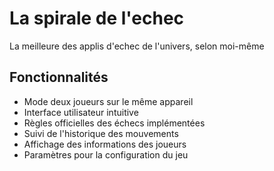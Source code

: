 # La spirale de l'echec

La meilleure des applis d'echec de l'univers, selon moi-même

## Fonctionnalités

- Mode deux joueurs sur le même appareil
- Interface utilisateur intuitive
- Règles officielles des échecs implémentées
- Suivi de l'historique des mouvements
- Affichage des informations des joueurs
- Paramètres pour la configuration du jeu
